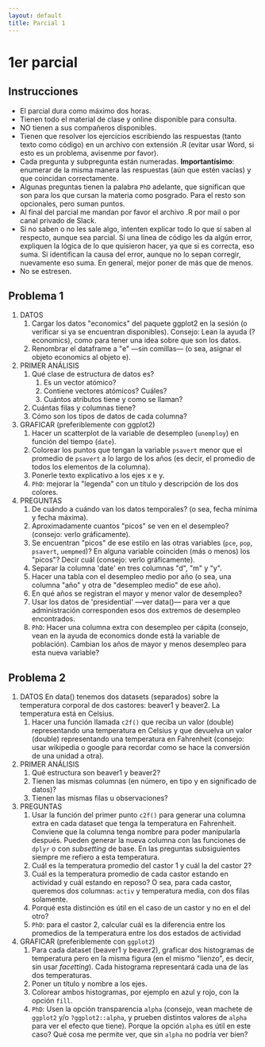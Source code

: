 ```yaml
--- 
layout: default 
title: Parcial 1
--- 
```



# 1er parcial


## Instrucciones

-   El parcial dura como máximo dos horas.
-   Tienen todo el material de clase y online disponible para consulta.
-   NO tienen a sus compañeros disponibles.
-   Tienen que resolver los ejercicios escribiendo las respuestas (tanto texto como código) en un
    archivo con extensión .R (evitar usar Word, si esto es un problema, avisenme por favor).
-   Cada pregunta y subpregunta están numeradas. **Importantísimo**: enumerar <span class="underline">de la misma manera</span> las
    respuestas (aún que estén vacías) y que coincidan correctamente.
-   Algunas preguntas tienen la palabra `PhD` adelante, que significan que son para los que cursan la
    materia como posgrado. Para el resto son opcionales, pero suman puntos.
-   Al final del parcial me mandan por favor el archivo .R por mail o por <span class="underline">canal privado</span> de Slack.
-   Si no saben o no les sale algo, intenten explicar todo lo que sí saben al respecto,
    aunque sea parcial. Si una línea de código les da algún error, expliquen la lógica de lo que
    quisieron hacer, ya que si es correcta, eso suma. Si identifican la causa del error, aunque no lo
    sepan corregir, nuevamente eso suma. En general, mejor poner de más que de menos.
-   No se estresen.


## Problema 1

1.  DATOS 
    1.  Cargar los datos "economics" del paquete ggplot2 en la sesión (o verificar si ya se encuentran disponibles).
        Consejo: Lean la ayuda (?economics), como para tener una idea sobre que son los datos.
    2.  Renombrar el dataframe a "e" &#x2014;sin comillas&#x2014; (o sea, asignar el objeto economics al objeto e).
2.  PRIMER ANÁLISIS
    1.  Qué clase de estructura de datos es? 
        1.  Es un vector atómico?
        2.  Contiene vectores atómicos? Cuáles?
        3.  Cuántos atributos tiene y como se llaman?
    2.  Cuántas filas y columnas tiene?
    3.  Cómo son los tipos de datos de cada columna?
3.  GRAFICAR (preferiblemente con ggplot2)
    1.  Hacer un scatterplot de la variable de desempleo (`unemploy`) en función del tiempo (`date`).
    2.  Colorear los puntos que tengan la variable `psavert` menor que el promedio de `psavert` a lo largo de
        los años (es decir, el promedio de todos los elementos de la columna).
    3.  Ponerle texto explicativo a los ejes x e y.
    4.  `PhD`: mejorar la "legenda" con un título y descripción de los dos colores.
4.  PREGUNTAS
    1.  De cuándo a cuándo van los datos temporales? (o sea, fecha mínima y fecha máxima).
    2.  Aproximadamente cuantos "picos" se ven en el desempleo? (consejo: verlo gráficamente).
    3.  Se encuentran "picos" de ese estilo en las otras variables (`pce`, `pop`, `psavert`, `uempmed`)? En
        alguna variable coinciden (más o menos) los "picos"? Decir cuál (consejo: verlo gráficamente).
    4.  Separar la columna 'date' en tres columnas "d", "m" y "y".
    5.  Hacer una tabla con el desempleo medio por año (o sea, una columna "año" y otra de "desempleo
        medio" de ese año).
    6.  En qué años se registran el mayor y menor valor de desempleo?
    7.  Usar los datos de 'presidential' &#x2014;ver data()&#x2014; para ver a que administración corresponden esos
        dos extremos de desempleo encontrados.
    8.  `PhD`: Hacer una columna extra con desempleo per cápita (consejo, vean en la ayuda de
        economics donde está la variable de población). Cambian los años de mayor y menos desempleo
        para esta nueva variable?


## Problema 2

1.  DATOS
    En data() tenemos dos datasets (separados) sobre la temperatura corporal de dos castores: beaver1
    y beaver2. La temperatura está en Celsius. 
    1.  Hacer una función llamada `c2f()` que reciba un valor (double) representando una temperatura en
        Celsius y que devuelva un valor (double) representando una temperatura en
        Fahrenheit (consejo: usar wikipedia o google para recordar como se hace la conversión de una
        unidad a otra).
2.  PRIMER ANÁLISIS
    1.  Qué estructura son beaver1 y beaver2?
    2.  Tienen las mismas columnas (en número, en tipo y en significado de datos)?
    3.  Tienen las mismas filas u observaciones?
3.  PREGUNTAS
    1.  Usar la función del primer punto `c2f()` para generar una columna extra en cada dataset que
        tenga la temperatura en Fahrenheit. Conviene que la columna tenga nombre para poder
        manipularla después. Pueden generar la nueva columna con las funciones de `dplyr` o con
        *subsetting* de base. En las preguntas subsiguientes siempre me refiero a esta temperatura.
    2.  Cuál es la temperatura promedio del castor 1 y cuál la del castor 2?
    3.  Cuál es la temperatura promedio de cada castor estando en actividad y cuál estando en reposo?
        O sea, para cada castor, queremos dos columnas: `activ` y temperatura media, con
        dos filas solamente.
    4.  Porqué esta distinción es útil en el caso de un castor y no en el del otro?
    5.  `PhD`: para el castor 2, calcular cuál es la diferencia entre los promedios de la temperatura
        entre los dos estados de actividad
4.  GRAFICAR (preferiblemente con `ggplot2`)
    1.  Para cada dataset (beaver1 y beaver2), graficar dos histogramas de temperatura <span class="underline">pero en la
        misma figura</span> (en el mismo "lienzo", es decir, sin usar *facetting*). Cada histograma
        representará cada una de las dos temperaturas.
    2.  Poner un título y nombre a los ejes.
    3.  Colorear ambos histogramas, por ejemplo en azul y rojo, con la opción `fill`.
    4.  `PhD`: Usen la opción transparencia `alpha` (consejo, vean machete de `ggplot2` y/o
        `?ggplot2::alpha`, y prueben distintos valores de `alpha` para ver el efecto que tiene). Porque
        la opción `alpha` es útil en este caso? Qué cosa me permite ver, que sin `alpha` no podría ver
        bien?

